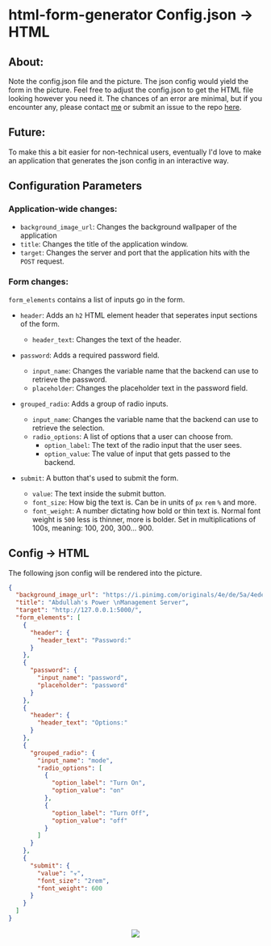 # html-form-generator Config.json -> HTML

## About:

Note the config.json file and the picture. The json config would yield the form in the picture. Feel free to adjust the config.json to get the HTML file looking however you need it. The chances of an error are minimal, but if you encounter any, please contact [me](https://www.linkedin.com/in/abdullah-al-khafaji-2718861bb/) or submit an issue to the repo [here](https://github.com/AbdullahAlKhafajiDev/remote-ESP32-communication/issues/new).

## Future:

To make this a bit easier for non-technical users, eventually I'd love to make an application that generates the json config in an interactive way.

## Configuration Parameters

### Application-wide changes:

- `background_image_url`: Changes the background wallpaper of the application
- `title`: Changes the title of the application window.
- `target`: Changes the server and port that the application hits with the `POST` request.

### Form changes:

`form_elements` contains a list of inputs go in the form.

- `header`: Adds an `h2` HTML element header that seperates input sections of the form.

  - `header_text`: Changes the text of the header.

- `password`: Adds a required password field.

  - `input_name`: Changes the variable name that the backend can use to retrieve the password.
  - `placeholder`: Changes the placeholder text in the password field.

- `grouped_radio`: Adds a group of radio inputs.

  - `input_name`: Changes the variable name that the backend can use to retrieve the selection.
  - `radio_options`: A list of options that a user can choose from.
    - `option_label`: The text of the radio input that the user sees.
    - `option_value`: The value of input that gets passed to the backend.

- `submit`: A button that's used to submit the form.
  - `value`: The text inside the submit button.
  - `font_size`: How big the text is. Can be in units of `px` `rem` `%` and more.
  - `font_weight`: A number dictating how bold or thin text is. Normal font weight is `500` less is thinner, more is bolder. Set in multiplications of 100s, meaning: 100, 200, 300... 900.

## Config -> HTML

The following json config will be rendered into the picture.

```json
{
  "background_image_url": "https://i.pinimg.com/originals/4e/de/5a/4ede5a33c5490195b2b17466ad26d124.gif",
  "title": "Abdullah's Power \nManagement Server",
  "target": "http://127.0.0.1:5000/",
  "form_elements": [
    {
      "header": {
        "header_text": "Password:"
      }
    },
    {
      "password": {
        "input_name": "password",
        "placeholder": "password"
      }
    },
    {
      "header": {
        "header_text": "Options:"
      }
    },
    {
      "grouped_radio": {
        "input_name": "mode",
        "radio_options": [
          {
            "option_label": "Turn On",
            "option_value": "on"
          },
          {
            "option_label": "Turn Off",
            "option_value": "off"
          }
        ]
      }
    },
    {
      "submit": {
        "value": "☣",
        "font_size": "2rem",
        "font_weight": 600
      }
    }
  ]
}
```

<p align="center">
  <img src="https://github.com/AbdullahAlKhafajiDev/remote-ESP32-communication/blob/main/appImage.png?raw=true" />
</p>
